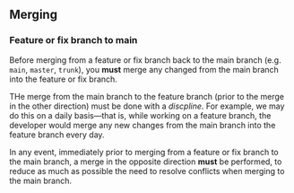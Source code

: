## Merging

### Feature or fix branch to main

Before merging from a feature or fix branch back to the main branch (e.g. `main`, `master`, `trunk`), you **must** merge any changed from the main branch into the feature or fix branch.

THe merge from the main branch to the feature branch (prior to the merge in the other direction) must be done with a _discpline_. For example, we may do this on a daily basis&mdash;that is, while working on a feature branch, the developer would merge any new changes from the main branch into the feature branch every day.

In any event, immediately prior to merging from a feature or fix branch to the main branch, a merge in the opposite direction **must** be performed, to reduce as much as possible the need to resolve conflicts when merging to the main branch.